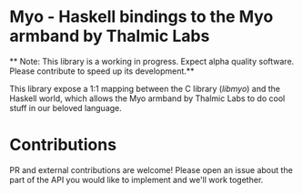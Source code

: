
# Myo - Haskell bindings to the Myo armband by Thalmic Labs

** Note: This library is a working in progress. Expect alpha quality
software. Please contribute to speed up its development.**

This library expose a 1:1 mapping between the C library (_libmyo_) and the
Haskell world, which allows the Myo armband by Thalmic Labs to do cool stuff
in our beloved language.

# Contributions

PR and external contributions are welcome! Please open an issue about the
part of the API you would like to implement and we'll work together.
